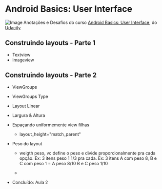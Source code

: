 # **Android Basics: User Interface**

![Image](https://profilinator.rishav.dev/skills-assets/android-original-wordmark.svg)
Anotações e Desafios do curso [Android Basics: User Interface](https://classroom.udacity.com/courses/ud834), do [Udacity](https://classroom.udacity.com/courses/ud834)

## **Construindo layouts - Parte 1**

- Textview
- Imageview

## **Construindo layouts - Parte 2**

- ViewGroups
- ViewGroups Type
- Layout Linear
- Largura & Altura
- Espaçando uniformemente view filhas
  - layout_height="match_parent"
- Peso do layout

  - weigth peso, vc define o peso e divide proporcionalmente pra cada opção.
    Ex: 3 itens peso 1 1/3 pra cada.
    Ex: 3 itens A com peso 8, B e C com peso 1 = A peso 8/10 B e C peso 1/10

  -

- Concluído: Aula 2

>
